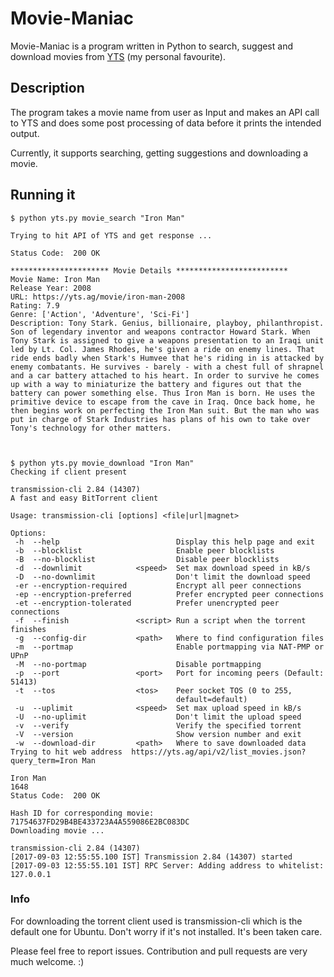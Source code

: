 # Movie-Maniac

Movie-Maniac is a program written in Python to search, suggest and download movies from [YTS](https://yts.ag/) (my personal favourite). 

## Description

The program takes a movie name from user as Input and makes an API call to YTS and does some post processing of data before it prints the intended output. 

Currently, it supports searching, getting suggestions and downloading a movie. 

## Running it 

```
$ python yts.py movie_search "Iron Man"

Trying to hit API of YTS and get response ...

Status Code:  200 OK

********************** Movie Details *************************
Movie Name: Iron Man
Release Year: 2008
URL: https://yts.ag/movie/iron-man-2008
Rating: 7.9
Genre: ['Action', 'Adventure', 'Sci-Fi']
Description: Tony Stark. Genius, billionaire, playboy, philanthropist. Son of legendary inventor and weapons contractor Howard Stark. When Tony Stark is assigned to give a weapons presentation to an Iraqi unit led by Lt. Col. James Rhodes, he's given a ride on enemy lines. That ride ends badly when Stark's Humvee that he's riding in is attacked by enemy combatants. He survives - barely - with a chest full of shrapnel and a car battery attached to his heart. In order to survive he comes up with a way to miniaturize the battery and figures out that the battery can power something else. Thus Iron Man is born. He uses the primitive device to escape from the cave in Iraq. Once back home, he then begins work on perfecting the Iron Man suit. But the man who was put in charge of Stark Industries has plans of his own to take over Tony's technology for other matters.



$ python yts.py movie_download "Iron Man"
Checking if client present 

transmission-cli 2.84 (14307)
A fast and easy BitTorrent client

Usage: transmission-cli [options] <file|url|magnet>

Options:
 -h  --help                          Display this help page and exit
 -b  --blocklist                     Enable peer blocklists
 -B  --no-blocklist                  Disable peer blocklists
 -d  --downlimit            <speed>  Set max download speed in kB/s
 -D  --no-downlimit                  Don't limit the download speed
 -er --encryption-required           Encrypt all peer connections
 -ep --encryption-preferred          Prefer encrypted peer connections
 -et --encryption-tolerated          Prefer unencrypted peer connections
 -f  --finish               <script> Run a script when the torrent finishes
 -g  --config-dir           <path>   Where to find configuration files
 -m  --portmap                       Enable portmapping via NAT-PMP or UPnP
 -M  --no-portmap                    Disable portmapping
 -p  --port                 <port>   Port for incoming peers (Default: 51413)
 -t  --tos                  <tos>    Peer socket TOS (0 to 255,
                                     default=default)
 -u  --uplimit              <speed>  Set max upload speed in kB/s
 -U  --no-uplimit                    Don't limit the upload speed
 -v  --verify                        Verify the specified torrent
 -V  --version                       Show version number and exit
 -w  --download-dir         <path>   Where to save downloaded data
Trying to hit web address  https://yts.ag/api/v2/list_movies.json?query_term=Iron Man

Iron Man
1648
Status Code:  200 OK

Hash ID for corresponding movie:  71754637FD29B4BE433723A4A559086E2BC083DC
Downloading movie ... 

transmission-cli 2.84 (14307)
[2017-09-03 12:55:55.100 IST] Transmission 2.84 (14307) started
[2017-09-03 12:55:55.101 IST] RPC Server: Adding address to whitelist: 127.0.0.1

```
### Info

For downloading the torrent client used is transmission-cli which is the default one for Ubuntu. Don't worry if it's not installed. It's been taken care. 


Please feel free to report issues. Contribution and pull requests are very much welcome. :) 

